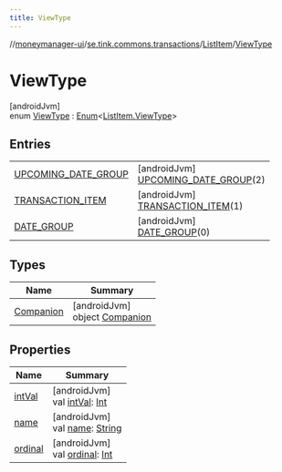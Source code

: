 ```yaml
---
title: ViewType
---
```

//[moneymanager-ui](../../../../index.html)/[se.tink.commons.transactions](../../index.html)/[ListItem](../index.html)/[ViewType](index.html)



# ViewType



[androidJvm]\
enum [ViewType](index.html) : [Enum](https://kotlinlang.org/api/latest/jvm/stdlib/kotlin/-enum/index.html)&lt;[ListItem.ViewType](index.html)&gt;



## Entries


| | |
|---|---|
| [UPCOMING_DATE_GROUP](-u-p-c-o-m-i-n-g_-d-a-t-e_-g-r-o-u-p/index.html) | [androidJvm]<br>[UPCOMING_DATE_GROUP](-u-p-c-o-m-i-n-g_-d-a-t-e_-g-r-o-u-p/index.html)(2) |
| [TRANSACTION_ITEM](-t-r-a-n-s-a-c-t-i-o-n_-i-t-e-m/index.html) | [androidJvm]<br>[TRANSACTION_ITEM](-t-r-a-n-s-a-c-t-i-o-n_-i-t-e-m/index.html)(1) |
| [DATE_GROUP](-d-a-t-e_-g-r-o-u-p/index.html) | [androidJvm]<br>[DATE_GROUP](-d-a-t-e_-g-r-o-u-p/index.html)(0) |


## Types


| Name | Summary |
|---|---|
| [Companion](-companion/index.html) | [androidJvm]<br>object [Companion](-companion/index.html) |


## Properties


| Name | Summary |
|---|---|
| [intVal](int-val.html) | [androidJvm]<br>val [intVal](int-val.html): [Int](https://kotlinlang.org/api/latest/jvm/stdlib/kotlin/-int/index.html) |
| [name](../../../com.tink.service.network/-sdk-client/-t-i-n-k_-l-i-n-k/index.html#-372974862%2FProperties%2F1000845458) | [androidJvm]<br>val [name](../../../com.tink.service.network/-sdk-client/-t-i-n-k_-l-i-n-k/index.html#-372974862%2FProperties%2F1000845458): [String](https://kotlinlang.org/api/latest/jvm/stdlib/kotlin/-string/index.html) |
| [ordinal](../../../com.tink.service.network/-sdk-client/-t-i-n-k_-l-i-n-k/index.html#-739389684%2FProperties%2F1000845458) | [androidJvm]<br>val [ordinal](../../../com.tink.service.network/-sdk-client/-t-i-n-k_-l-i-n-k/index.html#-739389684%2FProperties%2F1000845458): [Int](https://kotlinlang.org/api/latest/jvm/stdlib/kotlin/-int/index.html) |


